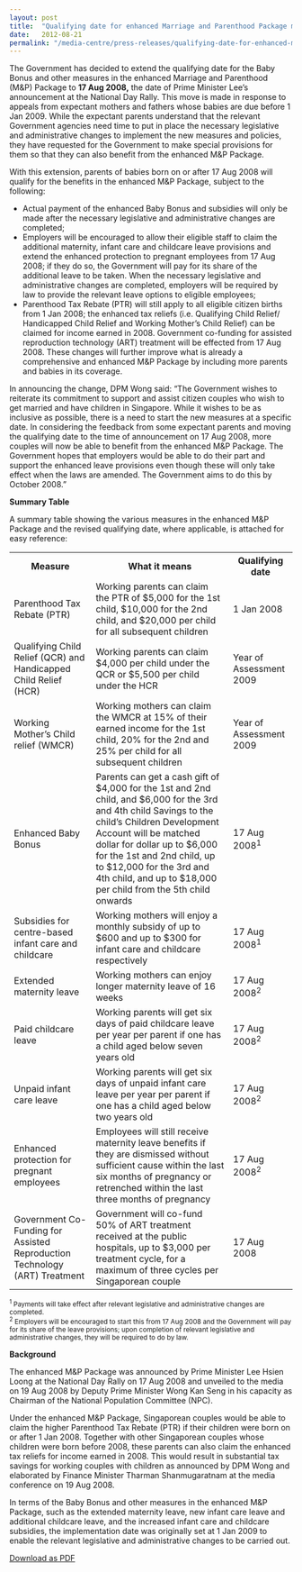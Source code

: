 ```yaml
---
layout: post
title:  "Qualifying date for enhanced Marriage and Parenthood Package moved to 17 Aug 08 to benefit more Singaporean babies"
date:   2012-08-21
permalink: "/media-centre/press-releases/qualifying-date-for-enhanced-marriage-and-parenthood-package-moved-to-17-aug-08"
---
```


The Government has decided to extend the qualifying date for the Baby Bonus and other measures in the enhanced Marriage and Parenthood (M&P) Package to **17 Aug 2008,** the date of Prime Minister Lee’s announcement at the National Day Rally. This move is made in response to appeals from expectant mothers and fathers whose babies are due before 1 Jan 2009. While the expectant parents understand that the relevant Government agencies need time to put in place the necessary legislative and administrative changes to implement the new measures and policies, they have requested for the Government to make special provisions for them so that they can also benefit from the enhanced M&P Package.

With this extension, parents of babies born on or after 17 Aug 2008 will qualify for the benefits in the enhanced M&P Package, subject to the following:

* Actual payment of the enhanced Baby Bonus and subsidies will only be made after the necessary legislative and administrative changes are completed;
* Employers will be encouraged to allow their eligible staff to claim the additional maternity, infant care and childcare leave provisions and extend the enhanced protection to pregnant employees from 17 Aug 2008; if they do so, the Government will pay for its share of the additional leave to be taken. When the necessary legislative and administrative changes are completed, employers will be required by law to provide the relevant leave options to eligible employees;
* Parenthood Tax Rebate (PTR) will still apply to all eligible citizen births from 1 Jan 2008; the enhanced tax reliefs (i.e. Qualifying Child Relief/ Handicapped Child Relief and Working Mother’s Child Relief) can be claimed for income earned in 2008.
Government co-funding for assisted reproduction technology (ART) treatment will be effected from 17 Aug 2008. These changes will further improve what is already a comprehensive and enhanced M&P Package by including more parents and babies in its coverage.

In announcing the change, DPM Wong said: “The Government wishes to reiterate its commitment to support and assist citizen couples who wish to get married and have children in Singapore. While it wishes to be as inclusive as possible, there is a need to start the new measures at a specific date. In considering the feedback from some expectant parents and moving the qualifying date to the time of announcement on 17 Aug 2008, more couples will now be able to benefit from the enhanced M&P Package. The Government hopes that employers would be able to do their part and support the enhanced leave provisions even though these will only take effect when the laws are amended. The Government aims to do this by October 2008.”

**Summary Table**

A summary table showing the various measures in the enhanced M&P Package and the revised qualifying date, where applicable, is attached for easy reference:

<table class="table-h">
  <tr>
  	<th>Measure</th>
    <th>What it means</th>
    <th>Qualifying date</th>
  </tr>
  <tr>
    <td>Parenthood Tax Rebate (PTR)</td>
    <td>Working parents can claim the PTR of $5,000 for the 1st child, $10,000 for the 2nd child, and $20,000 per child for all subsequent children</td>
    <td>1 Jan 2008</td>
  </tr>
  <tr>
    <td>Qualifying Child Relief (QCR) and Handicapped Child Relief (HCR)</td>
    <td>Working parents can claim $4,000 per child under the QCR or $5,500 per child under the HCR</td>
    <td>Year of Assessment 2009</td>
  </tr>
  <tr>
    <td>Working Mother’s Child relief (WMCR)</td>
    <td>Working mothers can claim the WMCR at 15% of their earned income for the 1st child, 20% for the 2nd and 25% per child for all subsequent children</td>
    <td>Year of Assessment 2009</td>
  </tr>
  <tr>
    <td>Enhanced Baby Bonus</td>
    <td>Parents can get a cash gift of $4,000 for the 1st and 2nd child, and $6,000 for the 3rd and 4th child  
Savings to the child’s Children Development Account will be matched dollar for dollar up to $6,000 for the 1st and 2nd child, up to $12,000 for the 3rd and 4th child, and up to $18,000 per child from the 5th child onwards</td>
    <td>17 Aug 2008<sup>1</sup></td>
  </tr>
  <td>Subsidies for centre-based infant care and childcare</td>
    <td>Working mothers will enjoy a monthly subsidy of up to $600 and up to $300 for infant care and childcare respectively</td>
    <td>17 Aug 2008<sup>1</sup></td>
  </tr>
  <td>Extended maternity leave</td>
    <td>Working mothers can enjoy longer maternity leave of 16 weeks</td>
    <td>17 Aug 2008<sup>2</sup></td>
  </tr>
  <td>Paid childcare leave</td>
    <td>Working parents will get six days of paid childcare leave per year per parent if one has a child aged below seven years old</td>
    <td>17 Aug 2008<sup>2</sup></td>
  </tr>
  <td>Unpaid infant care leave</td>
    <td>Working parents will get six days of unpaid infant care leave per year per parent if one has a child aged below two years old</td>
    <td>17 Aug 2008<sup>2</sup></td>
  </tr>
  </tr>
  <td>Enhanced protection for pregnant employees</td>
    <td>Employees will still receive maternity leave benefits if they are dismissed without sufficient cause within the last six months of pregnancy or retrenched within the last three months of pregnancy</td>
    <td>17 Aug 2008<sup>2</sup></td>
  </tr>
  <td>Government Co- Funding for Assisted Reproduction Technology (ART) Treatment</td>
    <td>Government will co-fund 50% of ART treatment received at the public hospitals, up to $3,000 per treatment cycle, for a maximum of three cycles per Singaporean couple</td>
    <td>17 Aug 2008</td>
  </tr>
  </table>



<sub><sup>1</sup> Payments will take effect after relevant legislative and administrative changes are completed.</sub>   
<sub><sup>2</sup> Employers will be encouraged to start this from 17 Aug 2008 and the Government will pay for its share of the leave provisions; upon completion of relevant legislative and administrative changes, they will be required to do by law.</sub>

**Background**

The enhanced M&P Package was announced by Prime Minister Lee Hsien Loong at the National Day Rally on 17 Aug 2008 and unveiled to the media on 19 Aug 2008 by Deputy Prime Minister Wong Kan Seng in his capacity as Chairman of the National Population Committee (NPC).

Under the enhanced M&P Package, Singaporean couples would be able to claim the higher Parenthood Tax Rebate (PTR) if their children were born on or after 1 Jan 2008. Together with other Singaporean couples whose children were born before 2008, these parents can also claim the enhanced tax reliefs for income earned in 2008. This would result in substantial tax savings for working couples with children as announced by DPM Wong and elaborated by Finance Minister Tharman Shanmugaratnam at the media conference on 19 Aug 2008.

In terms of the Baby Bonus and other measures in the enhanced M&P Package, such as the extended maternity leave, new infant care leave and additional childcare leave, and the increased infant care and childcare subsidies, the implementation date was originally set at 1 Jan 2009 to enable the relevant legislative and administrative changes to be carried out.

[Download as PDF](https://github.com/isomerpages/isomerpages-stratgroup/raw/master/images/Press%20Release%20images/PDFs/qualifying-date-for-enhanced-marriage-and-parenthood-package-moved-to-17-aug-08.pdf)
